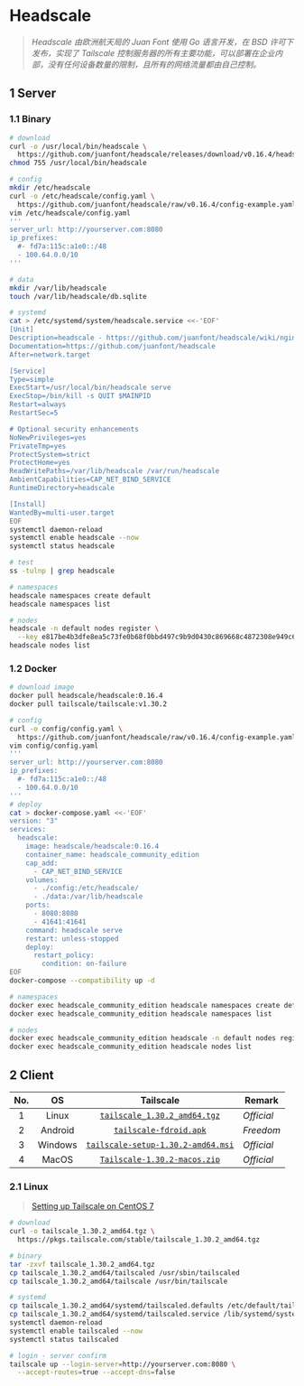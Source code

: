 # Headscale

> *Headscale 由欧洲航天局的 Juan Font 使用 Go 语言开发，在 BSD 许可下发布，实现了 Tailscale 控制服务器的所有主要功能，可以部署在企业内部，没有任何设备数量的限制，且所有的网络流量都由自己控制。*

## 1 Server

### 1.1 Binary

```bash
# download
curl -o /usr/local/bin/headscale \
  https://github.com/juanfont/headscale/releases/download/v0.16.4/headscale_0.16.4_linux_amd64
chmod 755 /usr/local/bin/headscale

# config
mkdir /etc/headscale
curl -o /etc/headscale/config.yaml \
  https://github.com/juanfont/headscale/raw/v0.16.4/config-example.yaml
vim /etc/headscale/config.yaml
'''
server_url: http://yourserver.com:8080
ip_prefixes:
  #- fd7a:115c:a1e0::/48
  - 100.64.0.0/10
'''

# data
mkdir /var/lib/headscale
touch /var/lib/headscale/db.sqlite

# systemd
cat > /etc/systemd/system/headscale.service <<-'EOF'
[Unit]
Description=headscale - https://github.com/juanfont/headscale/wiki/nginx-configuration
Documentation=https://github.com/juanfont/headscale
After=network.target

[Service]
Type=simple
ExecStart=/usr/local/bin/headscale serve
ExecStop=/bin/kill -s QUIT $MAINPID
Restart=always
RestartSec=5

# Optional security enhancements
NoNewPrivileges=yes
PrivateTmp=yes
ProtectSystem=strict
ProtectHome=yes
ReadWritePaths=/var/lib/headscale /var/run/headscale
AmbientCapabilities=CAP_NET_BIND_SERVICE
RuntimeDirectory=headscale

[Install]
WantedBy=multi-user.target
EOF
systemctl daemon-reload
systemctl enable headscale --now
systemctl status headscale

# test
ss -tulnp | grep headscale

# namespaces
headscale namespaces create default
headscale namespaces list

# nodes
headscale -n default nodes register \
  --key e817be4b3dfe8ea5c73fe0b68f0bbd497c9b9d0430c869668c4872308e949c63
headscale nodes list
```

### 1.2 Docker

```bash
# download image
docker pull headscale/headscale:0.16.4
docker pull tailscale/tailscale:v1.30.2

# config
curl -o config/config.yaml \
  https://github.com/juanfont/headscale/raw/v0.16.4/config-example.yaml
vim config/config.yaml
'''
server_url: http://yourserver.com:8080
ip_prefixes:
  #- fd7a:115c:a1e0::/48
  - 100.64.0.0/10
'''
# deploy
cat > docker-compose.yaml <<-'EOF'
version: "3"
services:
  headscale:
    image: headscale/headscale:0.16.4
    container_name: headscale_community_edition
    cap_add:
      - CAP_NET_BIND_SERVICE
    volumes:
      - ./config:/etc/headscale/
      - ./data:/var/lib/headscale
    ports:
      - 8080:8080
      - 41641:41641
    command: headscale serve
    restart: unless-stopped
    deploy:
      restart_policy:
        condition: on-failure
EOF
docker-compose --compatibility up -d

# namespaces
docker exec headscale_community_edition headscale namespaces create default
docker exec headscale_community_edition headscale namespaces list

# nodes
docker exec headscale_community_edition headscale -n default nodes register --key e817be4b3dfe8ea5c73fe0b68f0bbd497c9b9d0430c869668c4872308e949c63
docker exec headscale_community_edition headscale nodes list
```

## 2 Client

|No.|OS|Tailscale|Remark|
|:---:|:---:|:---:|-----|
|1|Linux|[`tailscale_1.30.2_amd64.tgz`](https://pkgs.tailscale.com/stable/tailscale_1.30.2_amd64.tgz)|*Official*|
|2|Android|[`tailscale-fdroid.apk`](https://github.com/FZR-forks/tailscale-android)|*Freedom*|
|3|Windows|[`tailscale-setup-1.30.2-amd64.msi`](https://pkgs.tailscale.com/stable/tailscale-setup-1.30.2-amd64.msi)|*Official*|
|4|MacOS|[`Tailscale-1.30.2-macos.zip`](https://pkgs.tailscale.com/stable/Tailscale-1.30.2-macos.zip)|*Official*|

### 2.1 Linux

> [Setting up Tailscale on CentOS 7](https://tailscale.com/kb/1048/install-centos-7/)

```bash
# download
curl -o tailscale_1.30.2_amd64.tgz \
  https://pkgs.tailscale.com/stable/tailscale_1.30.2_amd64.tgz

# binary
tar -zxvf tailscale_1.30.2_amd64.tgz
cp tailscale_1.30.2_amd64/tailscaled /usr/sbin/tailscaled
cp tailscale_1.30.2_amd64/tailscale /usr/bin/tailscale

# systemd
cp tailscale_1.30.2_amd64/systemd/tailscaled.defaults /etc/default/tailscaled
cp tailscale_1.30.2_amd64/systemd/tailscaled.service /lib/systemd/system/tailscaled.service
systemctl daemon-reload
systemctl enable tailscaled --now
systemctl status tailscaled

# login - server confirm
tailscale up --login-server=http://yourserver.com:8080 \
  --accept-routes=true --accept-dns=false
```
